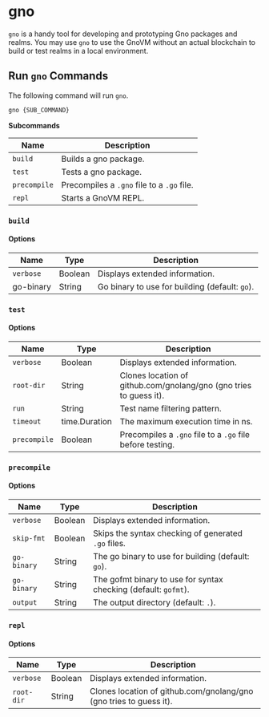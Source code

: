 # gno

`gno` is a handy tool for developing and prototyping Gno packages and realms. You may use `gno` to use the GnoVM without an actual blockchain to build or test realms in a local environment.

## Run `gno` Commands

The following command will run `gno`.

```bash
gno {SUB_COMMAND}
```

**Subcommands**

| Name         | Description                                |
| ------------ | ------------------------------------------ |
| `build`      | Builds a gno package.                      |
| `test`       | Tests a gno package.                       |
| `precompile` | Precompiles a `.gno` file to a `.go` file. |
| `repl`       | Starts a GnoVM REPL.                       |

### `build`

#### **Options**

| Name      | Type    | Description                                    |
| --------- | ------- | ---------------------------------------------- |
| `verbose` | Boolean | Displays extended information.                 |
| go-binary | String  | Go binary to use for building (default: `go`). |

### `test`

#### **Options**

| Name         | Type          | Description                                                        |
| ------------ | ------------- | ------------------------------------------------------------------ |
| `verbose`    | Boolean       | Displays extended information.                                     |
| `root-dir`   | String        | Clones location of github.com/gnolang/gno (gno tries to guess it). |
| `run`        | String        | Test name filtering pattern.                                       |
| `timeout`    | time.Duration | The maximum execution time in ns.                                  |
| `precompile` | Boolean       | Precompiles a `.gno` file to a `.go` file before testing.          |

### `precompile`

#### **Options**

| Name        | Type    | Description                                                     |
| ----------- | ------- | --------------------------------------------------------------- |
| `verbose`   | Boolean | Displays extended information.                                  |
| `skip-fmt`  | Boolean | Skips the syntax checking of generated `.go` files.             |
| `go-binary` | String  | The go binary to use for building (default: `go`).              |
| `go-binary` | String  | The gofmt binary to use for syntax checking (default: `gofmt`). |
| `output`    | String  | The output directory (default: `.`).                            |

### `repl`

#### **Options**

| Name       | Type    | Description                                                        |
| ---------- | ------- | ------------------------------------------------------------------ |
| `verbose`  | Boolean | Displays extended information.                                     |
| `root-dir` | String  | Clones location of github.com/gnolang/gno (gno tries to guess it). |
